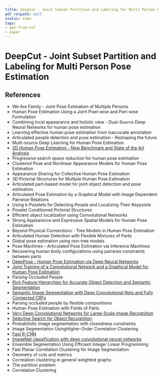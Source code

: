 ```yaml
---
title: DeepCut - Joint Subset Partition and Labeling for Multi Person Pose Estimation
pdf_relpath: null
status: todo
tags:
- gen-from-ref
- paper
---
```


# DeepCut - Joint Subset Partition and Labeling for Multi Person Pose Estimation

## References

- We Are Family - Joint Pose Estimation of Multiple Persons
- Human Pose Estimation Using a Joint Pixel-wise and Part-wise Formulation
- Combining local appearance and holistic view - Dual-Source Deep Neural Networks for human pose estimation
- Learning effective human pose estimation from inaccurate annotation
- Articulated people detection and pose estimation - Reshaping the future
- Multi-source Deep Learning for Human Pose Estimation
- [2D Human Pose Estimation - New Benchmark and State of the Art Analysis](./2d-human-pose-estimation-new-benchmark-and-state-of-the-art-analysis.md)
- Progressive search space reduction for human pose estimation
- Clustered Pose and Nonlinear Appearance Models for Human Pose Estimation
- Appearance Sharing for Collective Human Pose Estimation
- 3D Pictorial Structures for Multiple Human Pose Estimation
- Articulated part-based model for joint object detection and pose estimation
- Articulated Pose Estimation by a Graphical Model with Image Dependent Pairwise Relations
- Using k-Poselets for Detecting People and Localizing Their Keypoints
- Poselet Conditioned Pictorial Structures
- Efficient object localization using Convolutional Networks
- Strong Appearance and Expressive Spatial Models for Human Pose Estimation
- Beyond Physical Connections - Tree Models in Human Pose Estimation
- Articulated Human Detection with Flexible Mixtures of Parts
- Global pose estimation using non-tree models
- Pose Machines - Articulated Pose Estimation via Inference Machines
- Recovering human body configurations using pairwise constraints between parts
- [DeepPose - Human Pose Estimation via Deep Neural Networks](./deeppose-human-pose-estimation-via-deep-neural-networks.md)
- [Joint Training of a Convolutional Network and a Graphical Model for Human Pose Estimation](./joint-training-of-a-convolutional-network-and-a-graphical-model-for-human-pose-estimation.md)
- Parsing Occluded People
- [Rich Feature Hierarchies for Accurate Object Detection and Semantic Segmentation](./rich-feature-hierarchies-for-accurate-object-detection-and-semantic-segmentation.md)
- [Semantic Image Segmentation with Deep Convolutional Nets and Fully Connected CRFs](./semantic-image-segmentation-with-deep-convolutional-nets-and-fully-connected-crfs.md)
- Parsing occluded people by flexible compositions
- Human Pose Estimation with Fields of Parts
- [Very Deep Convolutional Networks for Large-Scale Image Recognition](./very-deep-convolutional-networks-for-large-scale-image-recognition.md)
- [Selective Search for Object Recognition](./selective-search-for-object-recognition.md)
- Probabilistic image segmentation with closedness constraints
- Image Segmentation UsingHigher-Order Correlation Clustering
- [Fast R-CNN](./fast-r-cnn.md)
- [ImageNet classification with deep convolutional neural networks](./imagenet-classification-with-deep-convolutional-neural-networks.md)
- Ensemble Segmentation Using Efficient Integer Linear Programming
- Fast Planar Correlation Clustering for Image Segmentation
- Geometry of cuts and metrics
- Correlation clustering in general weighted graphs
- The partition problem
- Correlation Clustering
